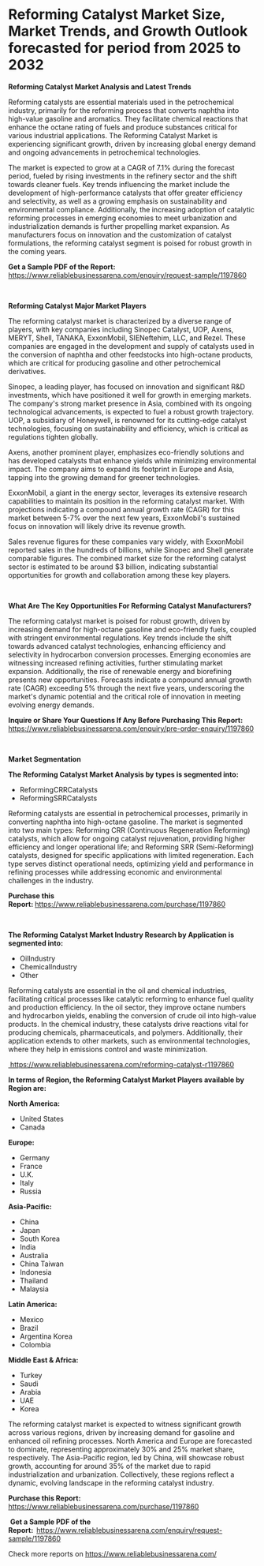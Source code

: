 <p><h1>Reforming Catalyst Market Size, Market Trends, and Growth Outlook forecasted for period from 2025 to 2032</h1></p><p><strong>Reforming Catalyst Market Analysis and Latest Trends</strong></p>
<p><p>Reforming catalysts are essential materials used in the petrochemical industry, primarily for the reforming process that converts naphtha into high-value gasoline and aromatics. They facilitate chemical reactions that enhance the octane rating of fuels and produce substances critical for various industrial applications. The Reforming Catalyst Market is experiencing significant growth, driven by increasing global energy demand and ongoing advancements in petrochemical technologies.</p><p>The market is expected to grow at a CAGR of 7.1% during the forecast period, fueled by rising investments in the refinery sector and the shift towards cleaner fuels. Key trends influencing the market include the development of high-performance catalysts that offer greater efficiency and selectivity, as well as a growing emphasis on sustainability and environmental compliance. Additionally, the increasing adoption of catalytic reforming processes in emerging economies to meet urbanization and industrialization demands is further propelling market expansion. As manufacturers focus on innovation and the customization of catalyst formulations, the reforming catalyst segment is poised for robust growth in the coming years.</p></p>
<p><strong>Get a Sample PDF of the Report:&nbsp;</strong> <a href="https://www.reliablebusinessarena.com/enquiry/request-sample/1197860?utm_campaign=3138&utm_medium=2&utm_source=Github&utm_content=ia&utm_term=31032025&utm_id=reforming-catalyst">https://www.reliablebusinessarena.com/enquiry/request-sample/1197860</a></p>
<p>&nbsp;</p>
<p><strong>Reforming Catalyst Major Market Players</strong></p>
<p><p>The reforming catalyst market is characterized by a diverse range of players, with key companies including Sinopec Catalyst, UOP, Axens, MERYT, Shell, TANAKA, ExxonMobil, SIENeftehim, LLC, and Rezel. These companies are engaged in the development and supply of catalysts used in the conversion of naphtha and other feedstocks into high-octane products, which are critical for producing gasoline and other petrochemical derivatives.</p><p>Sinopec, a leading player, has focused on innovation and significant R&D investments, which have positioned it well for growth in emerging markets. The company's strong market presence in Asia, combined with its ongoing technological advancements, is expected to fuel a robust growth trajectory. UOP, a subsidiary of Honeywell, is renowned for its cutting-edge catalyst technologies, focusing on sustainability and efficiency, which is critical as regulations tighten globally.</p><p>Axens, another prominent player, emphasizes eco-friendly solutions and has developed catalysts that enhance yields while minimizing environmental impact. The company aims to expand its footprint in Europe and Asia, tapping into the growing demand for greener technologies.</p><p>ExxonMobil, a giant in the energy sector, leverages its extensive research capabilities to maintain its position in the reforming catalyst market. With projections indicating a compound annual growth rate (CAGR) for this market between 5-7% over the next few years, ExxonMobil's sustained focus on innovation will likely drive its revenue growth.</p><p>Sales revenue figures for these companies vary widely, with ExxonMobil reported sales in the hundreds of billions, while Sinopec and Shell generate comparable figures. The combined market size for the reforming catalyst sector is estimated to be around $3 billion, indicating substantial opportunities for growth and collaboration among these key players.</p></p>
<p>&nbsp;</p>
<p><strong>What Are The Key Opportunities For Reforming Catalyst Manufacturers?</strong></p>
<p><p>The reforming catalyst market is poised for robust growth, driven by increasing demand for high-octane gasoline and eco-friendly fuels, coupled with stringent environmental regulations. Key trends include the shift towards advanced catalyst technologies, enhancing efficiency and selectivity in hydrocarbon conversion processes. Emerging economies are witnessing increased refining activities, further stimulating market expansion. Additionally, the rise of renewable energy and biorefining presents new opportunities. Forecasts indicate a compound annual growth rate (CAGR) exceeding 5% through the next five years, underscoring the market's dynamic potential and the critical role of innovation in meeting evolving energy demands.</p></p>
<p><strong>Inquire or Share Your Questions If Any Before Purchasing This Report:</strong> <a href="https://www.reliablebusinessarena.com/enquiry/pre-order-enquiry/1197860?utm_campaign=3138&utm_medium=2&utm_source=Github&utm_content=ia&utm_term=31032025&utm_id=reforming-catalyst">https://www.reliablebusinessarena.com/enquiry/pre-order-enquiry/1197860</a></p>
<p>&nbsp;</p>
<p><strong>Market Segmentation</strong></p>
<p><strong>The Reforming Catalyst Market Analysis by types is segmented into:</strong></p>
<p><ul><li>ReformingCRRCatalysts</li><li>ReformingSRRCatalysts</li></ul></p>
<p><p>Reforming catalysts are essential in petrochemical processes, primarily in converting naphtha into high-octane gasoline. The market is segmented into two main types: Reforming CRR (Continuous Regeneration Reforming) catalysts, which allow for ongoing catalyst rejuvenation, providing higher efficiency and longer operational life; and Reforming SRR (Semi-Reforming) catalysts, designed for specific applications with limited regeneration. Each type serves distinct operational needs, optimizing yield and performance in refining processes while addressing economic and environmental challenges in the industry.</p></p>
<p><strong>Purchase this Report:&nbsp;</strong><a href="https://www.reliablebusinessarena.com/purchase/1197860?utm_campaign=3138&utm_medium=2&utm_source=Github&utm_content=ia&utm_term=31032025&utm_id=reforming-catalyst">https://www.reliablebusinessarena.com/purchase/1197860</a></p>
<p>&nbsp;</p>
<p><strong>The Reforming Catalyst Market Industry Research by Application is segmented into:</strong></p>
<p><ul><li>OilIndustry</li><li>ChemicalIndustry</li><li>Other</li></ul></p>
<p><p>Reforming catalysts are essential in the oil and chemical industries, facilitating critical processes like catalytic reforming to enhance fuel quality and production efficiency. In the oil sector, they improve octane numbers and hydrocarbon yields, enabling the conversion of crude oil into high-value products. In the chemical industry, these catalysts drive reactions vital for producing chemicals, pharmaceuticals, and polymers. Additionally, their application extends to other markets, such as environmental technologies, where they help in emissions control and waste minimization.</p></p>
<p><a href="https://www.reliablebusinessarena.com/reforming-catalyst-r1197860?utm_campaign=3138&utm_medium=2&utm_source=Github&utm_content=ia&utm_term=31032025&utm_id=reforming-catalyst">&nbsp;https://www.reliablebusinessarena.com/reforming-catalyst-r1197860</a></p>
<p><strong>In terms of Region, the Reforming Catalyst Market Players available by Region are:</strong></p>
<p>
    <p> <strong> North America: </strong>
        <ul>
            <li>United States</li>
            <li>Canada</li>
        </ul>
        </p> 
    <p> <strong> Europe: </strong>
        <ul>
            <li>Germany</li>
            <li>France</li>
            <li>U.K.</li>
            <li>Italy</li>
            <li>Russia</li>
        </ul>
        </p> 
    <p> <strong> Asia-Pacific: </strong>
        <ul>
            <li>China</li>
            <li>Japan</li>
            <li>South Korea</li>
            <li>India</li>
            <li>Australia</li>
            <li>China Taiwan</li>
            <li>Indonesia</li>
            <li>Thailand</li>
            <li>Malaysia</li>
        </ul>
        </p> 
    <p> <strong> Latin America: </strong>
        <ul>
            <li>Mexico</li>
            <li>Brazil</li>
            <li>Argentina Korea</li>
            <li>Colombia</li>
        </ul>
        </p> 
    <p> <strong> Middle East & Africa: </strong>
        <ul>
            <li>Turkey</li>
            <li>Saudi</li>
            <li>Arabia</li>
            <li>UAE</li>
            <li>Korea</li>
        </ul>
    </p>
    </p>
<p><p>The reforming catalyst market is expected to witness significant growth across various regions, driven by increasing demand for gasoline and enhanced oil refining processes. North America and Europe are forecasted to dominate, representing approximately 30% and 25% market share, respectively. The Asia-Pacific region, led by China, will showcase robust growth, accounting for around 35% of the market due to rapid industrialization and urbanization. Collectively, these regions reflect a dynamic, evolving landscape in the reforming catalyst industry.</p></p>
<p><strong>Purchase this Report: </strong><a href="https://www.reliablebusinessarena.com/purchase/1197860?utm_campaign=3138&utm_medium=2&utm_source=Github&utm_content=ia&utm_term=31032025&utm_id=reforming-catalyst">https://www.reliablebusinessarena.com/purchase/1197860</a></p>
<p>&nbsp;<strong>Get a Sample PDF of the Report:&nbsp;&nbsp;</strong><a href="https://www.reliablebusinessarena.com/enquiry/request-sample/1197860?utm_campaign=3138&utm_medium=2&utm_source=Github&utm_content=ia&utm_term=31032025&utm_id=reforming-catalyst">https://www.reliablebusinessarena.com/enquiry/request-sample/1197860</a></p>
<p><strong></strong></p>
<p>Check more reports on <a href="https://www.reliablebusinessarena.com/?utm_campaign=3138&utm_medium=2&utm_source=Github&utm_content=ia&utm_term=31032025&utm_id=reforming-catalyst">https://www.reliablebusinessarena.com/</a></p>